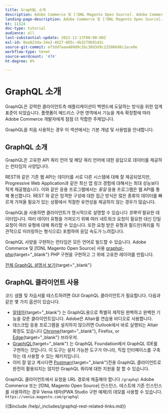 ```yaml
---
title: GraphQL 소개
description: Adobe Commerce 및 [!DNL Magento Open Source]. Adobe Commerce 및 POST에 대해 GraphQL GET 및 호출 사용 [!DNL Magento Open Source].
landing-page-description: Adobe Commerce 및 [!DNL Magento Open Source]. Adobe Commerce 및 POST에 대해 GraphQL GET 및 호출 사용 [!DNL Magento Open Source].
kt: 11524
doc-type: tutorial
audience: all
last-substantial-update: 2022-12-13T00:00:00Z
exl-id: 8ea823da-24a3-4627-885c-4b3279b9142c
source-git-commit: ef3dd7aaa409d9c1bc30d3d9c225966d8c1ace9e
workflow-type: tm+mt
source-wordcount: '474'
ht-degree: 0%

---
```


# GraphQL 소개

GraphQL은 강력한 클라이언트측 애플리케이션이 백엔드에 도달하는 방식을 위한 업계 표준이 되었습니다. 플랫폼이 헤드리스 구현 영역에서 기능을 계속 확장함에 따라 Adobe Commerce 개발자에게 점점 더 적합한 주제입니다.

GraphQL을 처음 사용하는 경우 이 섹션에서는 기본 개념 및 사용법을 안내합니다.

## GraphQL 소개

GraphQL은 고유한 API 쿼리 언어 및 해당 쿼리 언어에 대한 응답으로 데이터를 제공하는 런타임의 사양입니다.

REST와 같은 기존 웹 API는 데이터를 서로 다른 시스템에 대해 잘 제공되었지만, Progressive Web Application과 같은 최신 앱 링크 경험에 대해서는 최대 성능보다 적게 제공했습니다. 이와 같은 응용 프로그램에서는 _동일_ 응용 프로그램은 웹 API를 통해 통신합니다. REST 와 같은 엄격한 구성에 대한 접근 방식은 많은 종류의 데이터를 빠르게 가져올 필요가 있는 상황에서 적절한 유연성을 제공하지 않는 경우가 많습니다.

GraphQL을 사용하면 클라이언트가 명시적으로 설명할 수 있습니다 _정확히_ 필요한 데이터입니다. 여러 데이터 유형을 가져오기 위해 여러 네트워크 요청이 필요한 대신 단일 요청이 여러 유형에 대해 쿼리할 수 있습니다. 또한 요청 받은 유형과 필드만(쿼리를 직관적으로 미러링하는 형식으로) 포함하여 응답 속도가 느려집니다.

GraphQL 사양을 구현하는 런타임은 모든 언어로 빌드할 수 있습니다. Adobe Commerce 및 [!DNL Magento Open Source] 사용
[graphql-php](https://webonyx.github.io/graphql-php/){target="_blank"} PHP 구현을 구현하고 그 위에 고유한 레이어를 만듭니다.

[전체 GraphQL 설명서 보기](https://graphql.org/learn){target="_blank"}

## GraphQL 클라이언트 사용

코드 샘플 및 자습서를 테스트하려면 GUI GraphQL 클라이언트가 필요합니다. 다음과 같은 몇 가지 옵션이 있습니다.

* [알테어](https://altairgraphql.dev/){target="_blank"} 는 GraphQL용으로 특별히 제작된 완벽하고 완벽한 기능을 갖춘 클라이언트입니다. Adobe은 Altair를 연습용 비디오로 사용합니다.
* 데스크탑 응용 프로그램을 설치하지 않으려면 Outlook에서 바로 실행되는 Altair 확장도 있습니다
   [Chrome](https://chrome.google.com/webstore/detail/altair-graphql-client/flnheeellpciglgpaodhkhmapeljopja){target="_blank"}, Firefox, or [Edge](https://microsoftedge.microsoft.com/addons/detail/altair-graphql-client/kpggioiimijgcalmnfnalgglgooonopa){target="_blank"} 브라우저.
* [GraphiQL](https://github.com/graphql/graphiql/tree/main/packages/graphiql){target="_blank"} 는 GraphQL Foundation에서 GraphQL IDE를 구현하는 것입니다. 이 도구는 설치 가능한 도구가 아니라, 직접 인터페이스를 구축하는 데 사용할 수 있는 패키지입니다.
* 이미 잘 알고 계시다면 [Postman](https://www.postman.com/){target="_blank"}전용 GraphQL 클라이언트로 완전히 활용되지는 않지만 GraphQL 쿼리에 대한 지원을 잘 할 수 있습니다.

GraphQL 클라이언트에서 요청을 URL 경로에 제출해야 합니다 `/graphql` Adobe Commerce 또는 [!DNL Magento Open Source] 인스턴스. 테스트에 기존 인스턴스를 사용하려는 경우 Venia 테마(PWA Studio 구현 예제)의 데모를 사용할 수 있습니다. `https://venia.magento.com/graphql`

{{$include /help/_includes/graphql-rest-related-links.md}}
